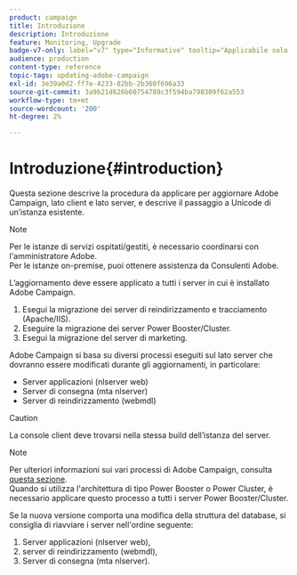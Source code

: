 ```yaml
---
product: campaign
title: Introduzione
description: Introduzione
feature: Monitoring, Upgrade
badge-v7-only: label="v7" type="Informative" tooltip="Applicabile solo a Campaign Classic v7"
audience: production
content-type: reference
topic-tags: updating-adobe-campaign
exl-id: 3e39a0d2-ff7e-4233-82bb-2b360f696a33
source-git-commit: 3a9b21d626b60754789c3f594ba798309f62a553
workflow-type: tm+mt
source-wordcount: '200'
ht-degree: 2%

---
```


# Introduzione{#introduction}



Questa sezione descrive la procedura da applicare per aggiornare Adobe Campaign, lato client e lato server, e descrive il passaggio a Unicode di un’istanza esistente.

>[!NOTE]
>
>Per le istanze di servizi ospitati/gestiti, è necessario coordinarsi con l&#39;amministratore Adobe.\
>Per le istanze on-premise, puoi ottenere assistenza da Consulenti Adobe.

L’aggiornamento deve essere applicato a tutti i server in cui è installato Adobe Campaign.

1. Esegui la migrazione dei server di reindirizzamento e tracciamento (Apache/IIS).
1. Eseguire la migrazione dei server Power Booster/Cluster.
1. Esegui la migrazione del server di marketing.

Adobe Campaign si basa su diversi processi eseguiti sul lato server che dovranno essere modificati durante gli aggiornamenti, in particolare:

* Server applicazioni (nlserver web)
* Server di consegna (mta nlserver)
* Server di reindirizzamento (webmdl)

>[!CAUTION]
>
>La console client deve trovarsi nella stessa build dell’istanza del server.

>[!NOTE]
>
>Per ulteriori informazioni sui vari processi di Adobe Campaign, consulta [questa sezione](../../installation/using/general-architecture.md#logical-application-layer).\
>Quando si utilizza l&#39;architettura di tipo Power Booster o Power Cluster, è necessario applicare questo processo a tutti i server Power Booster/Cluster.

Se la nuova versione comporta una modifica della struttura del database, si consiglia di riavviare i server nell&#39;ordine seguente:

1. Server applicazioni (nlserver web),
1. server di reindirizzamento (webmdl),
1. Server di consegna (mta nlserver).
